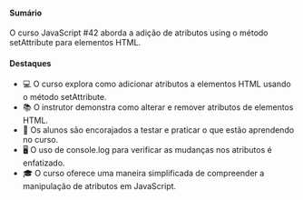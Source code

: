 #### Sumário

O curso JavaScript #42 aborda a adição de atributos using o método setAttribute para elementos HTML.

#### Destaques

- 💻 O curso explora como adicionar atributos a elementos HTML usando o método setAttribute.
- 📚 O instrutor demonstra como alterar e remover atributos de elementos HTML.
- 🤔 Os alunos são encorajados a testar e praticar o que estão aprendendo no curso.
- 🖥️ O uso de console.log para verificar as mudanças nos atributos é enfatizado.
- 🎓 O curso oferece uma maneira simplificada de compreender a manipulação de atributos em JavaScript.
